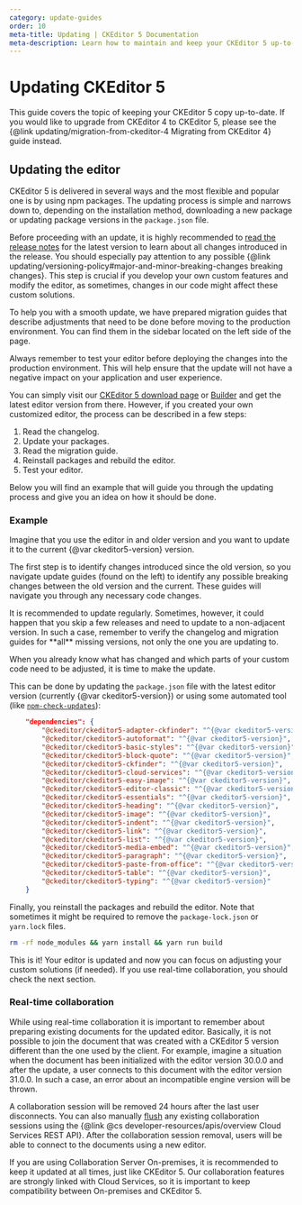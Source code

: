 ```yaml
---
category: update-guides
order: 10
meta-title: Updating | CKEditor 5 Documentation
meta-description: Learn how to maintain and keep your CKEditor 5 up-to-date at all times.
---
```


# Updating CKEditor&nbsp;5

<info-box>
	This guide covers the topic of keeping your CKEditor&nbsp;5 copy up-to-date. If you would like to upgrade from CKEditor 4 to CKEditor&nbsp;5, please see the {@link updating/migration-from-ckeditor-4 Migrating from CKEditor 4} guide instead.
</info-box>


## Updating the editor

CKEditor&nbsp;5 is delivered in several ways and the most flexible and popular one is by using npm packages. The updating process is simple and narrows down to, depending on the installation method, downloading a new package or updating package versions in the `package.json` file.

Before proceeding with an update, it is highly recommended to [read the release notes](https://github.com/ckeditor/ckeditor5/releases) for the latest version to learn about all changes introduced in the release. You should especially pay attention to any possible {@link updating/versioning-policy#major-and-minor-breaking-changes breaking changes}. This step is crucial if you develop your own custom features and modify the editor, as sometimes, changes in our code might affect these custom solutions.

To help you with a smooth update, we have prepared migration guides that describe adjustments that need to be done before moving to the production environment. You can find them in the sidebar located on the left side of the page.

<info-box>
	Always remember to test your editor before deploying the changes into the production environment. This will help ensure that the update will not have a negative impact on your application and user experience.
</info-box>

You can simply visit our [CKEditor&nbsp;5 download page](https://ckeditor.com/ckeditor-5/download/) or [Builder](https://ckeditor.com/ckeditor-5/builder/?redirect=docs) and get the latest editor version from there. However, if you created your own customized editor, the process can be described in a few steps:

1. Read the changelog.
2. Update your packages.
3. Read the migration guide.
4. Reinstall packages and rebuild the editor.
5. Test your editor.

Below you will find an example that will guide you through the updating process and give you an idea on how it should be done.

### Example

Imagine that you use the editor in and older version and you want to update it to the current {@var ckeditor5-version} version.

The first step is to identify changes introduced since the old version, so you navigate update guides (found on the left) to identify any possible breaking changes between the old version and the current. These guides will navigate you through any necessary code changes.

<info-box>
	It is recommended to update regularly. Sometimes, however, it could happen that you skip a few releases and need to update to a non-adjacent version. In such a case, remember to verify the changelog and migration guides for **all** missing versions, not only the one you are updating to.
</info-box>

When you already know what has changed and which parts of your custom code need to be adjusted, it is time to make the update.

This can be done by updating the `package.json` file with the latest editor version (currently {@var ckeditor5-version}) or using some automated tool (like [`npm-check-updates`](https://www.npmjs.com/package/npm-check-updates)):

```json
	"dependencies": {
		"@ckeditor/ckeditor5-adapter-ckfinder": "^{@var ckeditor5-version}",
		"@ckeditor/ckeditor5-autoformat": "^{@var ckeditor5-version}",
		"@ckeditor/ckeditor5-basic-styles": "^{@var ckeditor5-version}",
		"@ckeditor/ckeditor5-block-quote": "^{@var ckeditor5-version}",
		"@ckeditor/ckeditor5-ckfinder": "^{@var ckeditor5-version}",
		"@ckeditor/ckeditor5-cloud-services": "^{@var ckeditor5-version}",
		"@ckeditor/ckeditor5-easy-image": "^{@var ckeditor5-version}",
		"@ckeditor/ckeditor5-editor-classic": "^{@var ckeditor5-version}",
		"@ckeditor/ckeditor5-essentials": "^{@var ckeditor5-version}",
		"@ckeditor/ckeditor5-heading": "^{@var ckeditor5-version}",
		"@ckeditor/ckeditor5-image": "^{@var ckeditor5-version}",
		"@ckeditor/ckeditor5-indent": "^{@var ckeditor5-version}",
		"@ckeditor/ckeditor5-link": "^{@var ckeditor5-version}",
		"@ckeditor/ckeditor5-list": "^{@var ckeditor5-version}",
		"@ckeditor/ckeditor5-media-embed": "^{@var ckeditor5-version}",
		"@ckeditor/ckeditor5-paragraph": "^{@var ckeditor5-version}",
		"@ckeditor/ckeditor5-paste-from-office": "^{@var ckeditor5-version}",
		"@ckeditor/ckeditor5-table": "^{@var ckeditor5-version}",
		"@ckeditor/ckeditor5-typing": "^{@var ckeditor5-version}"
	}
```

Finally, you reinstall the packages and rebuild the editor. Note that sometimes it might be required to remove the `package-lock.json` or `yarn.lock` files.

```sh
rm -rf node_modules && yarn install && yarn run build
```

This is it! Your editor is updated and now you can focus on adjusting your custom solutions (if needed). If you use real-time collaboration, you should check the next section.

### Real-time collaboration

While using real-time collaboration it is important to remember about preparing existing documents for the updated editor. Basically, it is not possible to join the document that was created with a CKEditor&nbsp;5 version different than the one used by the client. For example, imagine a situation when the document has been initialized with the editor version 30.0.0 and after the update, a user connects to this document with the editor version 31.0.0. In such a case, an error about an incompatible engine version will be thrown.

A collaboration session will be removed 24 hours after the last user disconnects. You can also manually [flush](https://help.cke-cs.com/api/v4/docs#tag/Collaboration/paths/~1collaborations~1{document_id}/delete) any existing collaboration sessions using the {@link @cs developer-resources/apis/overview Cloud Services REST API}. After the collaboration session removal, users will be able to connect to the documents using a new editor.

<info-box>
	If you are using Collaboration Server On-premises, it is recommended to keep it updated at all times, just like CKEditor&nbsp;5. Our collaboration features are strongly linked with Cloud Services, so it is important to keep compatibility between On-premises and CKEditor&nbsp;5.
</info-box>
